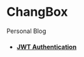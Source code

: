 # ChangBox
Personal Blog

* #### [JWT Authentication](/server/src/authentication-strategies/README.md#json-web-token-authentication-overview)
